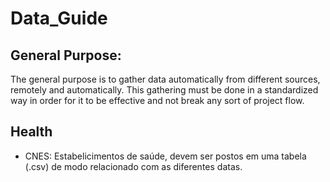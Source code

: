 # Data_Guide

## General Purpose:

The general purpose is to gather data automatically from different sources, remotely and automatically. This gathering must be done in a standardized way in order for it to be effective and not break any sort of project flow.

## Health

* CNES: Estabelicimentos de saúde, devem ser postos em uma tabela (.csv) de modo relacionado com as diferentes datas.
